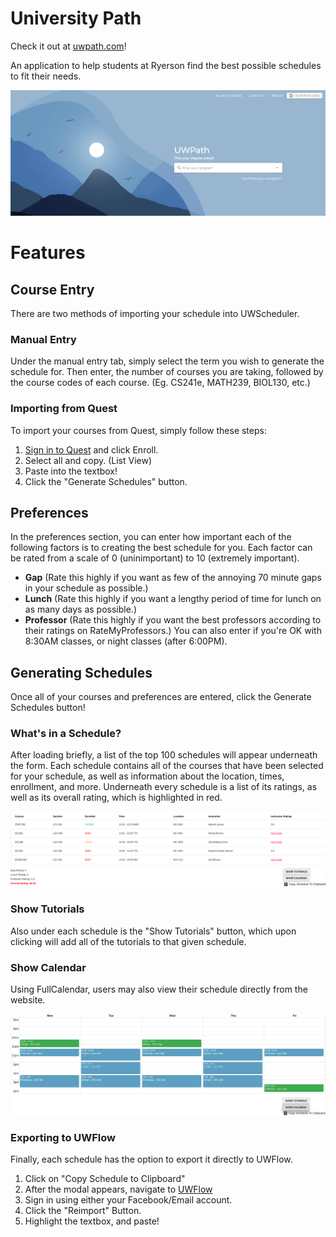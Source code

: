 # University Path

Check it out at [uwpath.com](https://www.uwscheduler.com)!

An application to help students at Ryerson find the best possible schedules to fit their needs. 

![Landing Page](https://github.com/chennxi123/IMG/blob/main/Screenshot%202022-12-21%20121641.png "Landing Page")

# Features
## Course Entry
There are two methods of importing your schedule into UWScheduler.

### Manual Entry
Under the manual entry tab, simply select the term you wish to generate the schedule for. Then enter, the number of courses you are taking, followed by the course codes of each course. (Eg. CS241e, MATH239, BIOL130, etc.)

### Importing from Quest
To import your courses from Quest, simply follow these steps:
1. [Sign in to Quest](https://quest.pecs.uwaterloo.ca/psp/SS/?cmd=login&languageCd=ENG&) and click Enroll.
2. Select all and copy. (List View)
3. Paste into the textbox!
4. Click the "Generate Schedules" button.

## Preferences
In the preferences section, you can enter how important each of the following factors is to creating the best schedule for you.
Each factor can be rated from a scale of 0 (uninimportant) to 10 (extremely important).
- **Gap** (Rate this highly if you want as few of the annoying 70 minute gaps in your schedule as possible.)
- **Lunch** (Rate this highly if you want a lengthy period of time for lunch on as many days as possible.)
- **Professor** (Rate this highly if you want the best professors according to their ratings on RateMyProfessors.)
You can also enter if you're OK with 8:30AM classes, or night classes (after 6:00PM).

## Generating Schedules
Once all of your courses and preferences are entered, click the Generate Schedules button!

### What's in a Schedule?
After loading briefly, a list of the top 100 schedules will appear underneath the form.
Each schedule contains all of the courses that have been selected for your schedule, as well as information about the location, times, enrollment, and more.
Underneath every schedule is a list of its ratings, as well as its overall rating, which is highlighted in red.

![Sample Schedule](https://github.com/kevinjin77/UWScheduler/raw/master/img/sampleSchedule.png "Sample Schedule")

### Show Tutorials
Also under each schedule is the "Show Tutorials" button, which upon clicking will add all of the tutorials to that given schedule.

### Show Calendar
Using FullCalendar, users may also view their schedule directly from the website.

![Sample Calendar](https://github.com/kevinjin77/UWScheduler/raw/master/img/sampleCalendar.png "Sample Calendar")

### Exporting to UWFlow
Finally, each schedule has the option to export it directly to UWFlow.
1. Click on "Copy Schedule to Clipboard"
2. After the modal appears, navigate to [UWFlow](https://uwflow.com/)
3. Sign in using either your Facebook/Email account.
4. Click the "Reimport" Button.
5. Highlight the textbox, and paste!
